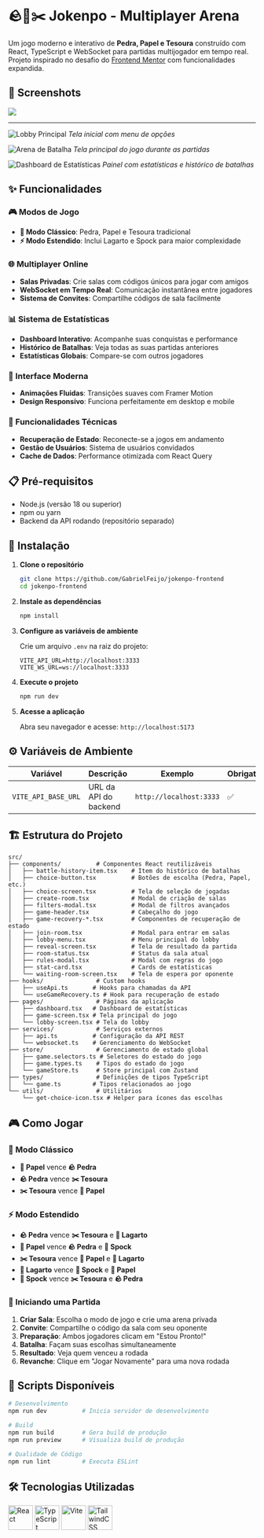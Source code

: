 # 🪨📄✂️ Jokenpo - Multiplayer Arena

Um jogo moderno e interativo de **Pedra, Papel e Tesoura** construído com React, TypeScript e WebSocket para partidas multijogador em tempo real. Projeto inspirado no desafio do [Frontend Mentor](https://www.frontendmentor.io/challenges/rock-paper-scissors-game-pTgwgvgH) com funcionalidades expandida.

## 📸 Screenshots

<img src="https://i.imgur.com/wuxZ1CH.gif" />

---

![Lobby Principal](https://i.imgur.com/d2GINMV.png)
_Tela inicial com menu de opções_

![Arena de Batalha](https://i.imgur.com/WwYHDza.png)
_Tela principal do jogo durante as partidas_

![Dashboard de Estatísticas](https://i.imgur.com/NtWbUCP.png)
_Painel com estatísticas e histórico de batalhas_

## ✨ Funcionalidades

### 🎮 Modos de Jogo

- **🎯 Modo Clássico**: Pedra, Papel e Tesoura tradicional
- **⚡ Modo Estendido**: Inclui Lagarto e Spock para maior complexidade

### 🌐 Multiplayer Online

- **Salas Privadas**: Crie salas com códigos únicos para jogar com amigos
- **WebSocket em Tempo Real**: Comunicação instantânea entre jogadores
- **Sistema de Convites**: Compartilhe códigos de sala facilmente

### 📊 Sistema de Estatísticas

- **Dashboard Interativo**: Acompanhe suas conquistas e performance
- **Histórico de Batalhas**: Veja todas as suas partidas anteriores
- **Estatísticas Globais**: Compare-se com outros jogadores

### 🎨 Interface Moderna

- **Animações Fluidas**: Transições suaves com Framer Motion
- **Design Responsivo**: Funciona perfeitamente em desktop e mobile

### 🚀 Funcionalidades Técnicas

- **Recuperação de Estado**: Reconecte-se a jogos em andamento
- **Gestão de Usuários**: Sistema de usuários convidados
- **Cache de Dados**: Performance otimizada com React Query

## 📋 Pré-requisitos

- Node.js (versão 18 ou superior)
- npm ou yarn
- Backend da API rodando (repositório separado)

## 🚀 Instalação

1. **Clone o repositório**

   ```bash
   git clone https://github.com/GabrielFeijo/jokenpo-frontend
   cd jokenpo-frontend
   ```

2. **Instale as dependências**

   ```bash
   npm install
   ```

3. **Configure as variáveis de ambiente**

   Crie um arquivo `.env` na raiz do projeto:

   ```env
   VITE_API_URL=http://localhost:3333
   VITE_WS_URL=ws://localhost:3333
   ```

4. **Execute o projeto**

   ```bash
   npm run dev
   ```

5. **Acesse a aplicação**

   Abra seu navegador e acesse: `http://localhost:5173`

## ⚙️ Variáveis de Ambiente

| Variável            | Descrição             | Exemplo                 | Obrigatória |
| ------------------- | --------------------- | ----------------------- | ----------- |
| `VITE_API_BASE_URL` | URL da API do backend | `http://localhost:3333` | ✅          |

## 🏗️ Estrutura do Projeto

```
src/
├── components/          # Componentes React reutilizáveis
│   ├── battle-history-item.tsx    # Item do histórico de batalhas
│   ├── choice-button.tsx          # Botões de escolha (Pedra, Papel, etc.)
│   ├── choice-screen.tsx          # Tela de seleção de jogadas
│   ├── create-room.tsx            # Modal de criação de salas
│   ├── filters-modal.tsx          # Modal de filtros avançados
│   ├── game-header.tsx            # Cabeçalho do jogo
│   ├── game-recovery-*.tsx        # Componentes de recuperação de estado
│   ├── join-room.tsx              # Modal para entrar em salas
│   ├── lobby-menu.tsx             # Menu principal do lobby
│   ├── reveal-screen.tsx          # Tela de resultado da partida
│   ├── room-status.tsx            # Status da sala atual
│   ├── rules-modal.tsx            # Modal com regras do jogo
│   ├── stat-card.tsx              # Cards de estatísticas
│   └── waiting-room-screen.tsx    # Tela de espera por oponente
├── hooks/               # Custom hooks
│   ├── useApi.ts       # Hooks para chamadas da API
│   └── useGameRecovery.ts # Hook para recuperação de estado
├── pages/               # Páginas da aplicação
│   ├── dashboard.tsx   # Dashboard de estatísticas
│   ├── game-screen.tsx # Tela principal do jogo
│   └── lobby-screen.tsx # Tela do lobby
├── services/            # Serviços externos
│   ├── api.ts          # Configuração da API REST
│   └── websocket.ts    # Gerenciamento do WebSocket
├── store/               # Gerenciamento de estado global
│   ├── game.selectors.ts # Seletores do estado do jogo
│   ├── game.types.ts    # Tipos do estado do jogo
│   └── gameStore.ts     # Store principal com Zustand
├── types/               # Definições de tipos TypeScript
│   └── game.ts         # Tipos relacionados ao jogo
└── utils/               # Utilitários
    └── get-choice-icon.tsx # Helper para ícones das escolhas
```

## 🎮 Como Jogar

### 🎯 Modo Clássico

- **📄 Papel** vence **🪨 Pedra**
- **🪨 Pedra** vence **✂️ Tesoura**
- **✂️ Tesoura** vence **📄 Papel**

### ⚡ Modo Estendido

- **🪨 Pedra** vence **✂️ Tesoura** e **🦎 Lagarto**
- **📄 Papel** vence **🪨 Pedra** e **🖖 Spock**
- **✂️ Tesoura** vence **📄 Papel** e **🦎 Lagarto**
- **🦎 Lagarto** vence **🖖 Spock** e **📄 Papel**
- **🖖 Spock** vence **✂️ Tesoura** e **🪨 Pedra**

### 🚀 Iniciando uma Partida

1. **Criar Sala**: Escolha o modo de jogo e crie uma arena privada
2. **Convite**: Compartilhe o código da sala com seu oponente
3. **Preparação**: Ambos jogadores clicam em "Estou Pronto!"
4. **Batalha**: Façam suas escolhas simultaneamente
5. **Resultado**: Veja quem venceu a rodada
6. **Revanche**: Clique em "Jogar Novamente" para uma nova rodada

## 📝 Scripts Disponíveis

```bash
# Desenvolvimento
npm run dev          # Inicia servidor de desenvolvimento

# Build
npm run build        # Gera build de produção
npm run preview      # Visualiza build de produção

# Qualidade de Código
npm run lint         # Executa ESLint
```

## 🛠️ Tecnologias Utilizadas

<div align="left">
  <img src="https://cdn.jsdelivr.net/gh/devicons/devicon@latest/icons/react/react-original.svg" width="50" height="50" alt="React"/>
  <img src="https://cdn.jsdelivr.net/gh/devicons/devicon@latest/icons/typescript/typescript-original.svg" width="50" height="50" alt="TypeScript"/>
  <img src="https://cdn.jsdelivr.net/gh/devicons/devicon@latest/icons/vitejs/vitejs-original.svg" width="50" height="50" alt="Vite"/>
  <img src="https://cdn.jsdelivr.net/gh/devicons/devicon@latest/icons/tailwindcss/tailwindcss-original.svg" width="50" height="50" alt="TailwindCSS"/>
</div>
